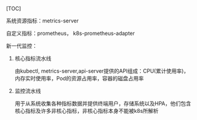 [TOC]





系统资源指标：metrics-server

自定义指标：prometheus， k8s-prometheus-adapter

新一代监控：

1. 核心指标流水线

   由kubectl, metrics-server,api-server提供的API组成：CPU(累计使用率)，内存实时使用率，Pod的资源占用率，容器的磁盘占用率

2. 监控流水线

   用于从系统收集各种指标数据并提供终端用户，存储系统以及HPA，他们包含核心指标及许多非核心指标，非核心指标本身不能被k8s所解析